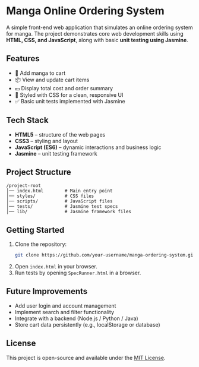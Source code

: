 # Manga Online Ordering System  

A simple front-end web application that simulates an online ordering system for manga. The project demonstrates core web development skills using **HTML, CSS, and JavaScript**, along with basic **unit testing using Jasmine**.  

## Features  
- 🛒 Add manga to cart  
- 📦 View and update cart items  
- 💵 Display total cost and order summary  
- 🎨 Styled with CSS for a clean, responsive UI  
- ✅ Basic unit tests implemented with Jasmine  

## Tech Stack  
- **HTML5** – structure of the web pages  
- **CSS3** – styling and layout  
- **JavaScript (ES6)** – dynamic interactions and business logic  
- **Jasmine** – unit testing framework  

## Project Structure  
```
/project-root
│── index.html        # Main entry point
│── styles/           # CSS files
│── scripts/          # JavaScript files
│── tests/            # Jasmine test specs
│── lib/              # Jasmine framework files
```

## Getting Started  

1. Clone the repository:  
   ```bash
   git clone https://github.com/your-username/manga-ordering-system.git
   ```
2. Open `index.html` in your browser.  
3. Run tests by opening `SpecRunner.html` in a browser.  

## Future Improvements  
- Add user login and account management  
- Implement search and filter functionality  
- Integrate with a backend (Node.js / Python / Java)  
- Store cart data persistently (e.g., localStorage or database)  

## License  
This project is open-source and available under the [MIT License](LICENSE).  
